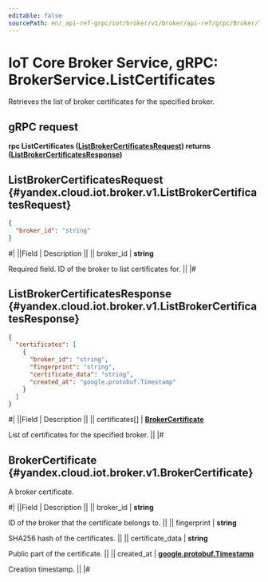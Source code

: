 ```yaml
---
editable: false
sourcePath: en/_api-ref-grpc/iot/broker/v1/broker/api-ref/grpc/Broker/listCertificates.md
---
```


# IoT Core Broker Service, gRPC: BrokerService.ListCertificates

Retrieves the list of broker certificates for the specified broker.

## gRPC request

**rpc ListCertificates ([ListBrokerCertificatesRequest](#yandex.cloud.iot.broker.v1.ListBrokerCertificatesRequest)) returns ([ListBrokerCertificatesResponse](#yandex.cloud.iot.broker.v1.ListBrokerCertificatesResponse))**

## ListBrokerCertificatesRequest {#yandex.cloud.iot.broker.v1.ListBrokerCertificatesRequest}

```json
{
  "broker_id": "string"
}
```

#|
||Field | Description ||
|| broker_id | **string**

Required field. ID of the broker to list certificates for. ||
|#

## ListBrokerCertificatesResponse {#yandex.cloud.iot.broker.v1.ListBrokerCertificatesResponse}

```json
{
  "certificates": [
    {
      "broker_id": "string",
      "fingerprint": "string",
      "certificate_data": "string",
      "created_at": "google.protobuf.Timestamp"
    }
  ]
}
```

#|
||Field | Description ||
|| certificates[] | **[BrokerCertificate](#yandex.cloud.iot.broker.v1.BrokerCertificate)**

List of certificates for the specified broker. ||
|#

## BrokerCertificate {#yandex.cloud.iot.broker.v1.BrokerCertificate}

A broker certificate.

#|
||Field | Description ||
|| broker_id | **string**

ID of the broker that the certificate belongs to. ||
|| fingerprint | **string**

SHA256 hash of the certificates. ||
|| certificate_data | **string**

Public part of the certificate. ||
|| created_at | **[google.protobuf.Timestamp](https://developers.google.com/protocol-buffers/docs/reference/google.protobuf#timestamp)**

Creation timestamp. ||
|#